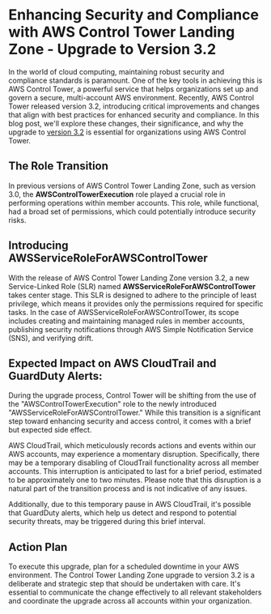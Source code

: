 # Enhancing Security and Compliance with AWS Control Tower Landing Zone - Upgrade to Version 3.2

In the world of cloud computing, maintaining robust security and compliance standards is paramount. One of the key tools in achieving this is AWS Control Tower, a powerful service that helps organizations set up and govern a secure, multi-account AWS environment. Recently, AWS Control Tower released version 3.2, introducing critical improvements and changes that align with best practices for enhanced security and compliance. In this blog post, we'll explore these changes, their significance, and why the upgrade to [version 3.2](https://docs.aws.amazon.com/controltower/latest/userguide/2023-all.html#lz-3-2) is essential for organizations using AWS Control Tower.

## The Role Transition

In previous versions of AWS Control Tower Landing Zone, such as version 3.0, the **AWSControlTowerExecution** role played a crucial role in performing operations within member accounts. This role, while functional, had a broad set of permissions, which could potentially introduce security risks. 

## Introducing AWSServiceRoleForAWSControlTower 

With the release of AWS Control Tower Landing Zone version 3.2, a new Service-Linked Role (SLR) named **AWSServiceRoleForAWSControlTower** takes center stage. This SLR is designed to adhere to the principle of least privilege, which means it provides only the permissions required for specific tasks. In the case of AWSServiceRoleForAWSControlTower, its scope includes creating and maintaining managed rules in member accounts, publishing security notifications through AWS Simple Notification Service (SNS), and verifying drift.

## Expected Impact on AWS CloudTrail and GuardDuty Alerts:

During the upgrade process, Control Tower will be shifting from the use of the "AWSControlTowerExecution" role to the newly introduced "AWSServiceRoleForAWSControlTower." While this transition is a significant step toward enhancing security and access control, it comes with a brief but expected side effect.

AWS CloudTrail, which meticulously records actions and events within our AWS accounts, may experience a momentary disruption. Specifically, there may be a temporary disabling of CloudTrail functionality across all member accounts. This interruption is anticipated to last for a brief period, estimated to be approximately one to two minutes. Please note that this disruption is a natural part of the transition process and is not indicative of any issues.

Additionally, due to this temporary pause in AWS CloudTrail, it's possible that GuardDuty alerts, which help us detect and respond to potential security threats, may be triggered during this brief interval. 

## Action Plan

To execute this upgrade, plan for a scheduled downtime in your AWS environment. The Control Tower Landing Zone upgrade to version 3.2 is a deliberate and strategic step that should be undertaken with care. It's essential to communicate the change effectively to all relevant stakeholders and coordinate the upgrade across all accounts within your organization.